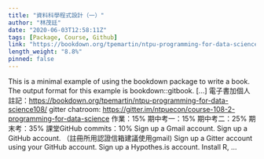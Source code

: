 ```yaml
---
title: "資料科學程式設計（一）"
author: "林茂廷"
date: "2020-06-03T12:58:11Z"
tags: [Package, Course, Github]
link: "https://bookdown.org/tpemartin/ntpu-programming-for-data-science108/"
length_weight: "8.8%"
pinned: false
---
```


This is a minimal example of using the bookdown package to write a book. The output format for this example is bookdown::gitbook. [...] 電子書加個人註記：https://bookdown.org/tpemartin/ntpu-programming-for-data-science108/ gitter chatroom: https://gitter.im/ntpuecon/course-108-2-programming-for-data-science 作業：15% 期中考一：15%
期中考二：25%
期末考：35% 課堂GitHub commits：10% Sign up a Gmail account. Sign up a GitHub account. （註冊所用認證信箱建議使用gmail) Sign up a Gitter account using your GitHub account. Sign up a Hypothes.is account. Install R, ...

